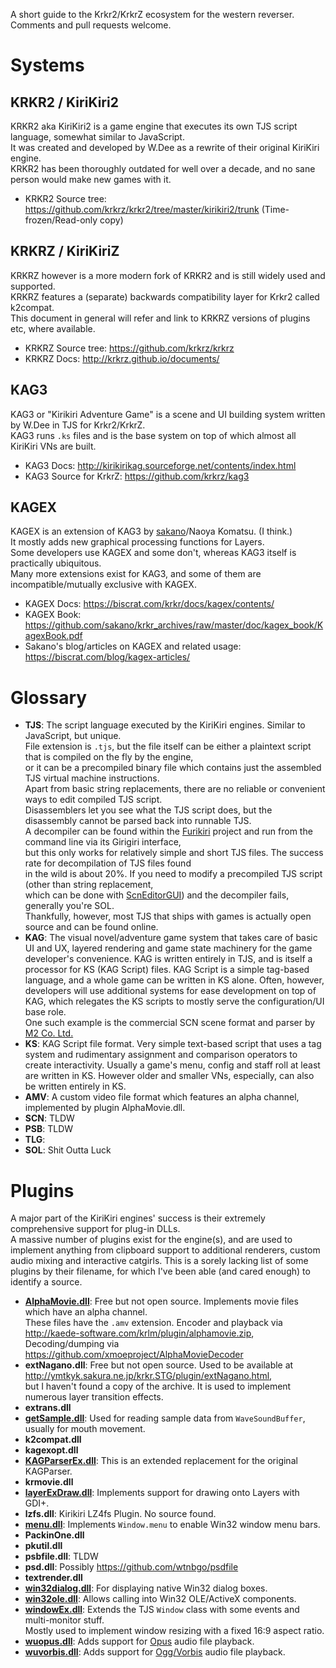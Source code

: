 A short guide to the Krkr2/KrkrZ ecosystem for the western reverser.  
Comments and pull requests welcome.

# Systems

## KRKR2 / KiriKiri2
KRKR2 aka KiriKiri2 is a game engine that executes its own TJS script language, somewhat similar to JavaScript.  
It was created and developed by W.Dee as a rewrite of their original KiriKiri engine.  
KRKR2 has been thoroughly outdated for well over a decade, and no sane person would make new games with it.  
- KRKR2 Source tree: https://github.com/krkrz/krkr2/tree/master/kirikiri2/trunk (Time-frozen/Read-only copy)

## KRKRZ / KiriKiriZ
KRKRZ however is a more modern fork of KRKR2 and is still widely used and supported.  
KRKRZ features a (separate) backwards compatibility layer for Krkr2 called k2compat.  
This document in general will refer and link to KRKRZ versions of plugins etc, where available.
- KRKRZ Source tree: https://github.com/krkrz/krkrz
- KRKRZ Docs: http://krkrz.github.io/documents/

## KAG3
KAG3 or "Kirikiri Adventure Game" is a scene and UI building system written by W.Dee in TJS for Krkr2/KrkrZ.  
KAG3 runs `.ks` files and is the base system on top of which almost all KiriKiri VNs are built.
- KAG3 Docs: http://kirikirikag.sourceforge.net/contents/index.html
- KAG3 Source for KrkrZ: https://github.com/krkrz/kag3

## KAGEX
KAGEX is an extension of KAG3 by [sakano](https://github.com/sakano)/Naoya Komatsu. (I think.)  
It mostly adds new graphical processing functions for Layers.  
Some developers use KAGEX and some don't, whereas KAG3 itself is practically ubiquitous.  
Many more extensions exist for KAG3, and some of them are incompatible/mutually exclusive with KAGEX.
- KAGEX Docs: https://biscrat.com/krkr/docs/kagex/contents/
- KAGEX Book: https://github.com/sakano/krkr_archives/raw/master/doc/kagex_book/KagexBook.pdf
- Sakano's blog/articles on KAGEX and related usage: https://biscrat.com/blog/kagex-articles/

# Glossary
- **TJS**: The script language executed by the KiriKiri engines. Similar to JavaScript, but unique.  
File extension is `.tjs`, but the file itself can be either a plaintext script that is compiled on the fly by the engine,  
or it can be a precompiled binary file which contains just the assembled TJS virtual machine instructions.  
Apart from basic string replacements, there are no reliable or convenient ways to edit compiled TJS script.  
Disassemblers let you see what the TJS script does, but the disassembly cannot be parsed back into runnable TJS.  
A decompiler can be found within the [Furikiri](https://github.com/UlyssesWu/Furikiri) project and run from the command line via its Girigiri interface,  
but this only works for relatively simple and short TJS files. The success rate for decompilation of TJS files found  
in the wild is about 20%. If you need to modify a precompiled TJS script (other than string replacement,  
which can be done with [ScnEditorGUI](https://github.com/marcussacana/KrKrZSceneManager)) and the decompiler fails, generally you're SOL.  
Thankfully, however, most TJS that ships with games is actually open source and can be found online.
- **KAG**: The visual novel/adventure game system that takes care of basic UI and UX, layered rendering and
game state machinery for the game developer's convenience. KAG is written entirely in TJS, and is itself
a processor for KS (KAG Script) files. KAG Script is a simple tag-based language, and a whole game can be
written in KS alone. Often, however, developers will use additional systems for ease development on top of KAG,
which relegates the KS scripts to mostly serve the configuration/UI base role.  
One such example is the commercial SCN scene format and parser by [M2 Co. Ltd.](https://www.mtwo.co.jp/)
- **KS**: KAG Script file format. Very simple text-based script that uses a tag system and rudimentary assignment and comparison operators to create interactivity. Usually a game's menu, config and staff roll at least are written in KS. However older and smaller VNs, especially, can also be written entirely in KS.
- **AMV**: A custom video file format which features an alpha channel, implemented by plugin AlphaMovie.dll.
- **SCN**: TLDW
- **PSB**: TLDW
- **TLG**:
- **SOL**: Shit Outta Luck

# Plugins
A major part of the KiriKiri engines' success is their extremely comprehensive support for plug-in DLLs.  
A massive number of plugins exist for the engine(s), and are used to implement anything from clipboard
support to additional renderers, custom audio mixing and interactive catgirls. This is a sorely lacking
list of some plugins by their filename, for which I've been able (and cared enough) to identify a source.
- **[AlphaMovie.dll](http://kaede-software.com/krlm/plugin/alphamovie.zip)**: Free but not open source. Implements movie files which have an alpha channel.  
These files have the `.amv` extension. Encoder and playback via http://kaede-software.com/krlm/plugin/alphamovie.zip,  
Decoding/dumping via https://github.com/xmoeproject/AlphaMovieDecoder
- **extNagano.dll**: Free but not open source. Used to be available at http://ymtkyk.sakura.ne.jp/krkr.STG/plugin/extNagano.html,  
but I haven't found a copy of the archive. It is used to implement numerous layer transition effects.
- **extrans.dll**
- **[getSample.dll](https://github.com/wtnbgo/getSample)**: Used for reading sample data from `WaveSoundBuffer`, usually for mouth movement.
- **k2compat.dll**
- **kagexopt.dll**
- **[KAGParserEx.dll](https://github.com/wtnbgo/KAGParserEx)**: This is an extended replacement for the original KAGParser.
- **krmovie.dll**
- **[layerExDraw.dll](https://github.com/wtnbgo/layerExDraw)**: Implements support for drawing onto Layers with GDI+.
- **lzfs.dll**: Kirikiri LZ4fs Plugin. No source found.
- **[menu.dll](https://github.com/krkrz/menu)**: Implements `Window.menu` to enable Win32 window menu bars.
- **PackinOne.dll**
- **pkutil.dll**
- **psbfile.dll**: TLDW
- **psd.dll**: Possibly https://github.com/wtnbgo/psdfile
- **textrender.dll**
- **[win32dialog.dll](https://github.com/wtnbgo/win32dialog)**: For displaying native Win32 dialog boxes.
- **[win32ole.dll](https://github.com/wtnbgo/win32ole)**: Allows calling into Win32 OLE/ActiveX components.
- **[windowEx.dll](https://github.com/wtnbgo/windowEx)**: Extends the TJS `Window` class with some events and multi-monitor stuff.  
Mostly used to implement window resizing with a fixed 16:9 aspect ratio.
- **[wuopus.dll](https://github.com/krkrz/wuopus)**: Adds support for [Opus](https://opus-codec.org/) audio file playback.
- **[wuvorbis.dll](https://github.com/krkrz/wuvorbis)**: Adds support for [Ogg/Vorbis](https://xiph.org/vorbis/) audio file playback.
